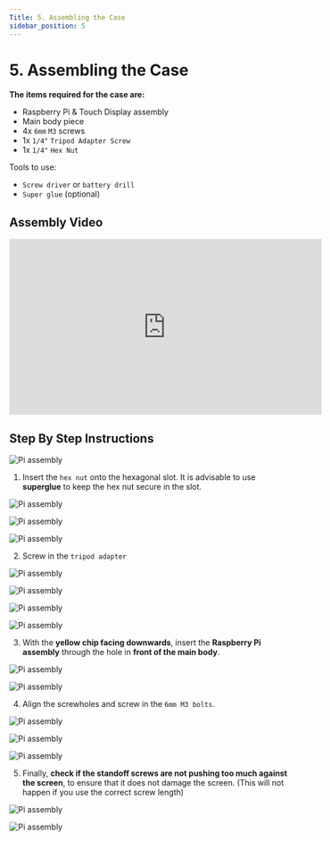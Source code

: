 ```yaml
---
Title: 5. Assembling the Case
sidebar_position: 5
---
```


# 5. Assembling the Case

**The items required for the case are:**

- Raspberry Pi & Touch Display assembly
- Main body piece
- 4x `6mm` `M3` screws
- 1x `1/4"` `Tripod Adapter Screw`
- 1x `1/4"` `Hex Nut`

Tools to use:

- `Screw driver` or `battery drill`
- `Super glue` (optional)

## Assembly Video

<iframe width="560" height="315" src="https://www.youtube.com/embed/B0PmtD7YZZs" title="YouTube video player" frameborder="0" allow="accelerometer; autoplay; clipboard-write; encrypted-media; gyroscope; picture-in-picture" allowfullscreen></iframe>

## Step By Step Instructions

![Pi assembly](../../static/img/assembly/case1.png)

1. Insert the `hex nut` onto the hexagonal slot. It is advisable to use **superglue** to keep the hex nut secure in the slot.

![Pi assembly](../../static/img/assembly/case2.png)

![Pi assembly](../../static/img/assembly/case3.png)

![Pi assembly](../../static/img/assembly/case4.png)

2. Screw in the `tripod adapter`

![Pi assembly](../../static/img/assembly/case5.png)

![Pi assembly](../../static/img/assembly/case6.png)

![Pi assembly](../../static/img/assembly/case7.png)

![Pi assembly](../../static/img/assembly/case8.png)

3. With the **yellow chip facing downwards**, insert the **Raspberry Pi assembly** through the hole in **front of the main body**.

![Pi assembly](../../static/img/assembly/case9.png)

![Pi assembly](../../static/img/assembly/case10.png)

4. Align the screwholes and screw in the `6mm M3 bolts`.

![Pi assembly](../../static/img/assembly/case11.png)

![Pi assembly](../../static/img/assembly/case12.png)

![Pi assembly](../../static/img/assembly/case13.png)

5. Finally, **check if the standoff screws are not pushing too much against the screen**, to ensure that it does not damage the screen. (This will not happen if you use the correct screw length)

![Pi assembly](../../static/img/assembly/case14.png)

![Pi assembly](../../static/img/assembly/pi30.jpg)
